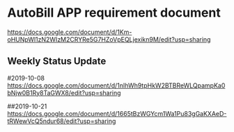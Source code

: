AutoBill APP requirement document  
==== 
https://docs.google.com/document/d/1Km-oHUNpWl1zN2WIzM2CRYRe5G7HZoVpEQLjexikn9M/edit?usp=sharing
    
  
    
Weekly Status Update  
----

#2019-10-08  
https://docs.google.com/document/d/1nIhWh9tpHkW2BTBReWLQpampKa0bNjw0B1Ry8TaGWX8/edit?usp=sharing

##2019-10-21
https://docs.google.com/document/d/1665tBzWGYcm1Wa1Pu83gGaKXAeD-tRWewVcQ5ndur68/edit?usp=sharing
